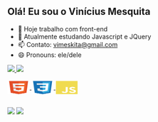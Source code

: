 ## Olá! Eu sou o Vinícius Mesquita

- 🔭 Hoje trabalho com front-end
- 🌱 Atualmente estudando Javascript e JQuery
- 📫 Contato: vimeskita@gmail.com
- 😄 Pronouns: ele/dele

 <div>
  <a href="https://github.com/vimeskita">
  <img height="150em" src="https://github-readme-stats.vercel.app/api?username=vimeskita&show_icons=true&theme=dark&include_all_commits=true&count_private=true"/>
  <img height="150em" src="https://github-readme-stats.vercel.app/api/top-langs/?username=vimeskita&layout=compact&langs_count=7&theme=dark"/>
</div>
<div style="display: inline_block"><br>
  <img align="center" alt="VM-HTML" height="30" width="50" src="https://raw.githubusercontent.com/devicons/devicon/master/icons/html5/html5-original.svg">
  <img align="center" alt="VM-CSS" height="30" width="50" src="https://raw.githubusercontent.com/devicons/devicon/master/icons/css3/css3-original.svg">
  <img align="center" alt="VM-Js" height="30" width="50" src="https://raw.githubusercontent.com/devicons/devicon/master/icons/javascript/javascript-plain.svg">
</div>

##
<div>
 <a href="https://instagram.com/vi_meskita" target="_blank"><img src="https://img.shields.io/badge/-Instagram-%23E4405F?style=for-the-badge&logo=instagram&logoColor=white"  target="_blank"></a>
 <a href = "mailto:vimeskita@gmail.com"><img src="https://img.shields.io/badge/-Gmail-%23333?style=for-the-badge&logo=gmail&logoColor=white" target="_blank"></a>
</div>

